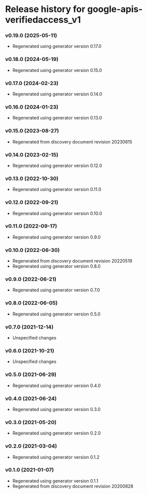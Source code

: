 # Release history for google-apis-verifiedaccess_v1

### v0.19.0 (2025-05-11)

* Regenerated using generator version 0.17.0

### v0.18.0 (2024-05-19)

* Regenerated using generator version 0.15.0

### v0.17.0 (2024-02-23)

* Regenerated using generator version 0.14.0

### v0.16.0 (2024-01-23)

* Regenerated using generator version 0.13.0

### v0.15.0 (2023-08-27)

* Regenerated from discovery document revision 20230815

### v0.14.0 (2023-02-15)

* Regenerated using generator version 0.12.0

### v0.13.0 (2022-10-30)

* Regenerated using generator version 0.11.0

### v0.12.0 (2022-09-21)

* Regenerated using generator version 0.10.0

### v0.11.0 (2022-09-17)

* Regenerated using generator version 0.9.0

### v0.10.0 (2022-06-30)

* Regenerated from discovery document revision 20220519
* Regenerated using generator version 0.8.0

### v0.9.0 (2022-06-21)

* Regenerated using generator version 0.7.0

### v0.8.0 (2022-06-05)

* Regenerated using generator version 0.5.0

### v0.7.0 (2021-12-14)

* Unspecified changes

### v0.6.0 (2021-10-21)

* Unspecified changes

### v0.5.0 (2021-06-29)

* Regenerated using generator version 0.4.0

### v0.4.0 (2021-06-24)

* Regenerated using generator version 0.3.0

### v0.3.0 (2021-05-20)

* Regenerated using generator version 0.2.0

### v0.2.0 (2021-03-04)

* Regenerated using generator version 0.1.2

### v0.1.0 (2021-01-07)

* Regenerated using generator version 0.1.1
* Regenerated from discovery document revision 20200828

